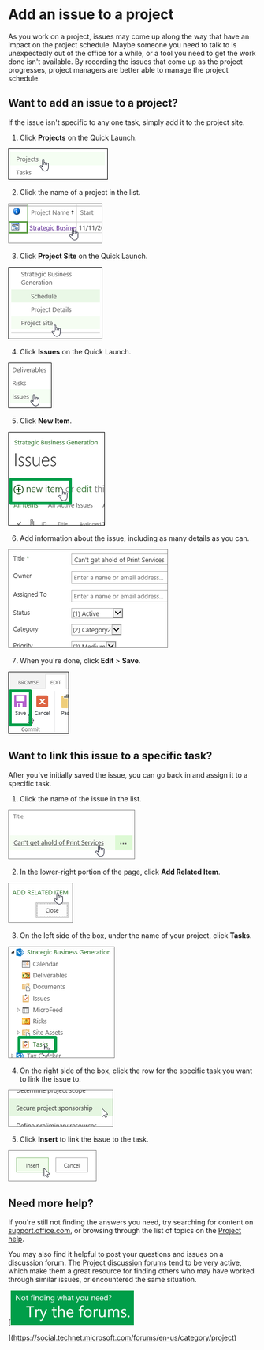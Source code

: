 
# Add an issue to a project

As you work on a project, issues may come up along the way that have an impact on the project schedule. Maybe someone you need to talk to is unexpectedly out of the office for a while, or a tool you need to get the work done isn't available. By recording the issues that come up as the project progresses, project managers are better able to manage the project schedule.
  
    
    


## Want to add an issue to a project?
<a name="__top"> </a>

If the issue isn't specific to any one task, simply add it to the project site.
  
    
    

1. Click **Projects** on the Quick Launch.
    
    
  
    
    
![Projects on the Quick Launch](images/559c41a5-d3cb-4fae-97cf-c783dcdadea7.png)
  
    
    

  
    
    

  
    
    

    
    
    
  
2. Click the name of a project in the list.
    
    
  
    
    
![Project Center](images/b17ca80b-7600-44ef-9245-e7dab276979c.png)
  
    
    

  
    
    

  
    
    

    
    
    
  
3. Click **Project Site** on the Quick Launch.
    
    
  
    
    
![Project Site on the Quick Launch](images/959563b1-4fc7-49b3-8844-a09071ec6f88.png)
  
    
    

  
    
    

  
    
    

    
    
    
  
4. Click **Issues** on the Quick Launch.
    
    
  
    
    
![Issues on the Quick Launch](images/e2467084-4b3c-4813-83f5-e92d781e0019.png)
  
    
    

  
    
    

  
    
    

    
    
    
  
5. Click **New Item**.
    
    
  
    
    
![New Item](images/fc1baf3d-f56d-43e9-b183-fc3886d527dd.png)
  
    
    

  
    
    

  
    
    

    
    
    
  
6. Add information about the issue, including as many details as you can.
    
    
  
    
    
![Issues form](images/357c99d2-c8f5-482d-bda7-a1cdc0d3f3ff.png)
  
    
    

  
    
    

  
    
    

    
    
    
  
7. When you're done, click **Edit** > **Save**.
    
    
  
    
    
![Save](images/63486e70-1af8-477d-b934-f5bf88158ef4.png)
  
    
    

  
    
    

  
    
    

    
    
    
  

## Want to link this issue to a specific task?
<a name="__top"> </a>

After you've initially saved the issue, you can go back in and assign it to a specific task.
  
    
    

1. Click the name of the issue in the list.
    
    
  
    
    
![Click the issue in the Title column](images/7cdc036a-7cda-4755-8930-267ba7dbfc1a.png)
  
    
    

  
    
    

  
    
    

    
    
    
  
2. In the lower-right portion of the page, click **Add Related Item**.
    
    
  
    
    
![Add Related Item](images/b6721b7d-4ac7-4231-93f1-48425995f2fd.png)
  
    
    

  
    
    

  
    
    

    
    
    
  
3. On the left side of the box, under the name of your project, click **Tasks**.
    
    
  
    
    
![Click Tasks under your project name](images/27e03ab7-b48d-4aaf-ab20-bbc337e83660.png)
  
    
    

  
    
    

  
    
    

    
    
    
  
4. On the right side of the box, click the row for the specific task you want to link the issue to.
    
    
  
    
    
![Click a task row](images/5472f464-ee18-4356-b0c2-cea9b7c70f48.png)
  
    
    

  
    
    

  
    
    

    
    
    
  
5. Click **Insert** to link the issue to the task.
    
    
  
    
    
![Click Insert](images/436dafeb-a6b1-4af6-95b9-020160ffd535.png)
  
    
    

  
    
    

  
    
    

    
    
    
  

## Need more help?
<a name="__top"> </a>

If you're still not finding the answers you need, try searching for content on  [support.office.com](https://support.office.com), or browsing through the list of topics on the  [Project help](afac1e38-1219-4a88-bd22-81534778d528.md).
  
    
    
You may also find it helpful to post your questions and issues on a discussion forum. The  [Project discussion forums](https://social.technet.microsoft.com/forums/en-us/category/project) tend to be very active, which make them a great resource for finding others who may have worked through similar issues, or encountered the same situation.
  
    
    
 [![Not finding what you need? Try the forums.](images/46e7095e-10bd-4e68-8a7c-3d9dd849b508.png)
  
    
    
](https://social.technet.microsoft.com/forums/en-us/category/project)
  
    
    
